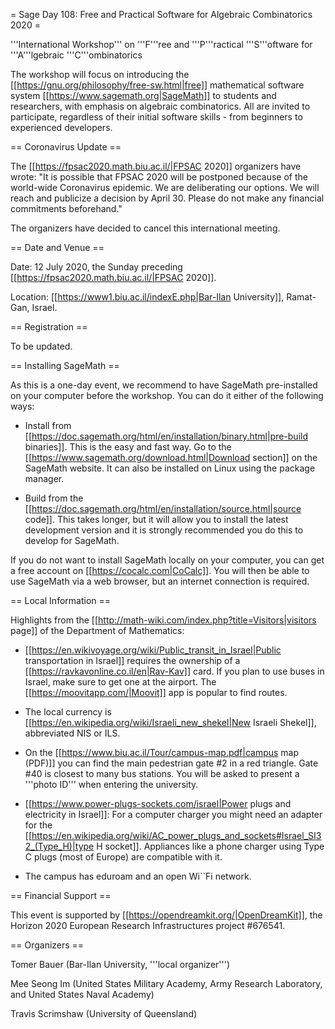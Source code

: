 = Sage Day 108: Free and Practical Software for Algebraic Combinatorics 2020 =

'''International Workshop''' on '''F'''ree and '''P'''ractical '''S'''oftware for '''A'''lgebraic '''C'''ombinatorics

The workshop will focus on introducing the [[https://gnu.org/philosophy/free-sw.html|free]] mathematical software system [[https://www.sagemath.org|SageMath]] to students and researchers, with emphasis on algebraic combinatorics. All are invited to participate, regardless of their initial software skills - from beginners to experienced developers.

== Coronavirus Update ==

The [[https://fpsac2020.math.biu.ac.il/|FPSAC 2020]] organizers have wrote: "It is possible that FPSAC 2020 will be postponed because of the world-wide Coronavirus epidemic. We are deliberating our options. We will reach and publicize a decision by April 30. Please do not make any financial commitments beforehand."

The organizers have decided to cancel this international meeting. 

== Date and Venue ==

Date: 12 July 2020, the Sunday preceding [[https://fpsac2020.math.biu.ac.il/|FPSAC 2020]].

Location: [[https://www1.biu.ac.il/indexE.php|Bar-Ilan University]], Ramat-Gan, Israel.

== Registration ==

To be updated.

== Installing SageMath ==

As this is a one-day event, we recommend to have SageMath pre-installed on your computer before the workshop. You can do it either of the following ways:

 * Install from [[https://doc.sagemath.org/html/en/installation/binary.html|pre-build binaries]]. This is the easy and fast way. Go to the [[https://www.sagemath.org/download.html|Download section]] on the SageMath website. It can also be installed on Linux using the package manager.

 * Build from the [[https://doc.sagemath.org/html/en/installation/source.html|source code]]. This takes longer, but it will allow you to install the latest development version and it is strongly recommended you do this to develop for SageMath.

If you do not want to install SageMath locally on your computer, you can get a free account on [[https://cocalc.com|CoCalc]]. You will then be able to use SageMath via a web browser, but an internet connection is required.

== Local Information ==

Highlights from the [[http://math-wiki.com/index.php?title=Visitors|visitors page]] of the Department of Mathematics:

 * [[https://en.wikivoyage.org/wiki/Public_transit_in_Israel|Public transportation in Israel]] requires the ownership of a [[https://ravkavonline.co.il/en|Rav-Kav]] card. If you plan to use buses in Israel, make sure to get one at the airport. The [[https://moovitapp.com/|Moovit]] app is popular to find routes.

 * The local currency is [[https://en.wikipedia.org/wiki/Israeli_new_shekel|New Israeli Shekel]], abbreviated NIS or ILS.

 * On the [[https://www.biu.ac.il/Tour/campus-map.pdf|campus map (PDF)]] you can find the main pedestrian gate #2 in a red triangle. Gate #40 is closest to many bus stations. You will be asked to present a '''photo ID''' when entering the university.

 * [[https://www.power-plugs-sockets.com/israel|Power plugs and electricity in Israel]]: For a computer charger you might need an adapter for the [[https://en.wikipedia.org/wiki/AC_power_plugs_and_sockets#Israel_SI32_(Type_H)|type H socket]]. Appliances like a phone charger using Type C plugs (most of Europe) are compatible with it.

 * The campus has eduroam and an open Wi``Fi network.


== Financial Support ==

This event is supported by [[https://opendreamkit.org/|OpenDreamKit]], the Horizon 2020 European Research Infrastructures project #676541. 


== Organizers ==

Tomer Bauer (Bar-Ilan University, '''local organizer''') 

Mee Seong Im (United States Military Academy, Army Research Laboratory, and United States Naval Academy)

Travis Scrimshaw (University of Queensland) 
